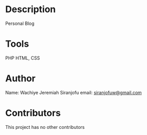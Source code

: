 # Description
  Personal Blog
  
# Tools
PHP
HTML, CSS

# Author
Name: Wachiye Jeremiah Siranjofu
email: siranjofuw@gmail.com

# Contributors
This project has no other contributors
